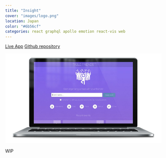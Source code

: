 ```yaml
---
title: "Insight"
cover: "images/logo.png"
location: Japan
color: "#6b56cf"
categories: react graphql apollo emotion react-vis web
---
```


<p class="align-center">
<a class="btn" href="https://tablefriends.netlify.app/" target="_blank">Live App</a>
<a class="btn" href="https://github.com/gazpachu/tablefriends" target="_blank">Github repository</a>
</p>

![](./images/1.jpg)

WIP
